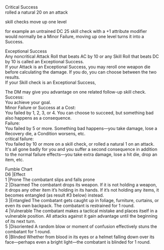Critical Success  
rolled a natural 20 on an attack

skill checks move up one level

for example an untrained DC 25 skill check with a +1 attribute modifier would normally be a Minor Failure, moving up one level turns it into a Success.

Exceptional Success  
Any noncritical Attack Roll that beats AC by 10 or any Skill Roll that beats DC by 10 is called an Exceptional Success.  
If your Attack is an Exceptional Success, you may reroll one weapon die before calculating the damage. If you do, you can choose between the two results.  
If your Skill check is an Exceptional Success,

The DM may give you advantage on one related follow-up skill check.  
Success:  
You achieve your goal.  
Minor Failure or Success at a Cost:  
You failed by 1, 2, 3, or 4. You can choose to succeed, but something bad also happens as a consequence.  
Failure:  
You failed by 5 or more. Something bad happens—you take damage, lose a Recovery die, a Condition worsens, etc.  
critical failure:  
You failed by 10 or more on a skill check, or rolled a natural 1 on an attack. It's all gone badly for you and you suffer a second consequence in addition to the normal failure effects—you take extra damage, lose a hit die, drop an item, etc.  
  
Fumble Chart  
D6 |Effect  
1 |Prone The combatant slips and falls prone  
2 |Disarmed The combatant drops its weapon. If it is not holding a weapon, it drops any other item it’s holding in its hands. If it’s not holding any items, it becomes entangled (as result #3 below) instead.  
3 |Entangled The combatant gets caught up in foliage, furniture, curtains, or even its own backpack. The combatant is restrained for 1 round.  
4 |Vulnerable The combatant makes a tactical mistake and places itself in a vulnerable position. All attacks against it gain advantage until the beginning of its next turn.  
5 |Disoriented A random blow or moment of confusion effectively stuns the combatant for 1 round.  
6 |Blinded Whether from blood in its eyes or a helmet falling down over its face—perhaps even a bright light—the combatant is blinded for 1 round.